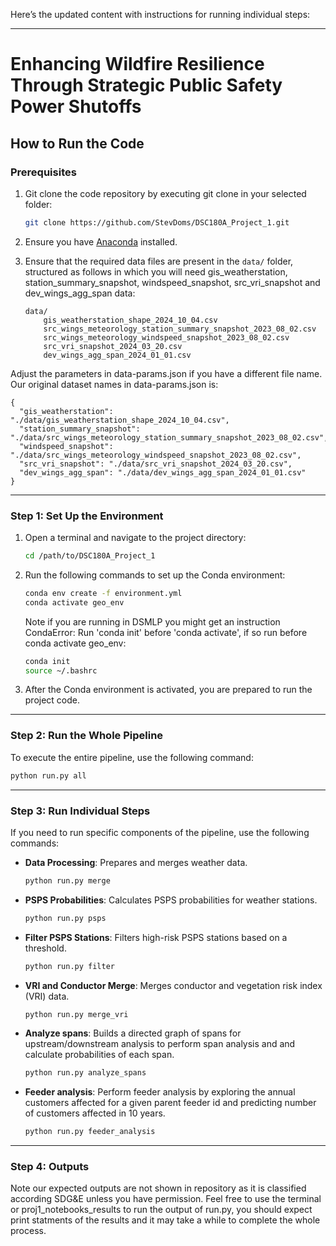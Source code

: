 Here’s the updated content with instructions for running individual steps:

---

# Enhancing Wildfire Resilience Through Strategic Public Safety Power Shutoffs

## How to Run the Code

### Prerequisites
1. Git clone the code repository by executing git clone in your selected folder:
   ```bash
   git clone https://github.com/StevDoms/DSC180A_Project_1.git
   ```
3. Ensure you have [Anaconda](https://www.anaconda.com/products/distribution) installed.
4. Ensure that the required data files are present in the `data/` folder, structured as follows in which you will need gis_weatherstation, station_summary_snapshot, windspeed_snapshot, src_vri_snapshot and dev_wings_agg_span data:
   
    ```
    data/
        gis_weatherstation_shape_2024_10_04.csv
        src_wings_meteorology_station_summary_snapshot_2023_08_02.csv
        src_wings_meteorology_windspeed_snapshot_2023_08_02.csv
        src_vri_snapshot_2024_03_20.csv
        dev_wings_agg_span_2024_01_01.csv
    ```
Adjust the parameters in data-params.json if you have a different file name. Our original dataset names in data-params.json is:

    {
      "gis_weatherstation": "./data/gis_weatherstation_shape_2024_10_04.csv",
      "station_summary_snapshot": "./data/src_wings_meteorology_station_summary_snapshot_2023_08_02.csv",
      "windspeed_snapshot": "./data/src_wings_meteorology_windspeed_snapshot_2023_08_02.csv",
      "src_vri_snapshot": "./data/src_vri_snapshot_2024_03_20.csv",
      "dev_wings_agg_span": "./data/dev_wings_agg_span_2024_01_01.csv"
    }    

---

### Step 1: Set Up the Environment

1. Open a terminal and navigate to the project directory:
   ```bash
   cd /path/to/DSC180A_Project_1
   ```

2. Run the following commands to set up the Conda environment:
   ```bash
   conda env create -f environment.yml
   conda activate geo_env
   ```
   Note if you are running in DSMLP you might get an instruction CondaError: Run 'conda init' before 'conda activate', if so run before conda activate geo_env:

   ```bash
   conda init
   source ~/.bashrc
   ```

4. After the Conda environment is activated, you are prepared to run the project code.

---

### Step 2: Run the Whole Pipeline

To execute the entire pipeline, use the following command:
```bash
python run.py all
```

---

### Step 3: Run Individual Steps

If you need to run specific components of the pipeline, use the following commands:

- **Data Processing**: Prepares and merges weather data.
  ```bash
  python run.py merge
  ```

- **PSPS Probabilities**: Calculates PSPS probabilities for weather stations.
  ```bash
  python run.py psps
  ```

- **Filter PSPS Stations**: Filters high-risk PSPS stations based on a threshold.
  ```bash
  python run.py filter
  ```

- **VRI and Conductor Merge**: Merges conductor and vegetation risk index (VRI) data.
  ```bash
  python run.py merge_vri
  ```

- **Analyze spans**: Builds a directed graph of spans for upstream/downstream analysis to perform span analysis and and calculate probabilities of each span.
  ```bash
  python run.py analyze_spans
  ```

- **Feeder analysis**: Perform feeder analysis by exploring the annual customers affected for a given parent feeder id and predicting number of customers affected in 10 years.
  ```bash
  python run.py feeder_analysis
  ```

---

### Step 4: Outputs
Note our expected outputs are not shown in repository as it is classified according SDG&E unless you have permission. Feel free to use the terminal or proj1_notebooks_results to run the output of run.py, you should expect print statments of the results and it may take a while to complete the whole process.
